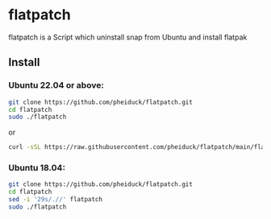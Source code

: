# flatpatch
flatpatch is a Script which uninstall snap from Ubuntu and install flatpak

## Install

### Ubuntu 22.04 or above:

```bash
git clone https://github.com/pheiduck/flatpatch.git
cd flatpatch
sudo ./flatpatch
```
or
```bash
curl -sSL https://raw.githubusercontent.com/pheiduck/flatpatch/main/flatpatch | bash
```

### Ubuntu 18.04:

```bash
git clone https://github.com/pheiduck/flatpatch.git
cd flatpatch
sed -i '29s/.//' flatpatch
sudo ./flatpatch
```